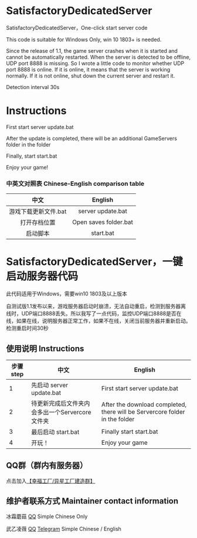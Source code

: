 # SatisfactoryDedicatedServer
SatisfactoryDedicatedServer，One-click start server code

This code is suitable for Windows Only, win 10 1803+ is needed.

Since the release of 1.1, the game server crashes when it is started and cannot be automatically restarted. When the server is detected to be offline, UDP port 8888 is missing. So I wrote a little code to monitor whether UDP port 8888 is online. If it is online, it means that the server is working normally. If it is not online, shut down the current server and restart it.

Detection interval 30s

# Instructions

First start server update.bat

After the update is completed, there will be an additional GameServers folder in the folder

Finally, start start.bat

Enjoy your game!

### 中英文对照表 Chinese-English comparison table

| 中文 | English |
|:---:|:---:|
| 游戏下载更新文件.bat | server update.bat |
| 打开存档位置 | Open saves folder.bat |
| 启动脚本| start.bat |

# SatisfactoryDe​​dicatedServer，一键启动服务器代码

此代码适用于Windows，需要win10 1803及以上版本

自测试版1.1发布以来，游戏服务器启动时崩溃，无法自动重启，检测到服务器离线时，UDP端口8888丢失。所以我写了一点代码，监控UDP端口8888是否在线，如果在线，说明服务器正常工作，如果不在线，关闭当前服务器并重新启动。
检测重启时间30秒

## 使用说明 Instructions

| 步骤step | 中文| English |
|---|---|---|
| 1 |先启动 server update.bat|First start server update.bat|
| 2 |待更新完成后文件夹内会多出一个Servercore文件夹|After the download completed, there will be Servercore folder in the folder|
| 3 | 最后启动 start.bat|Finally start start.bat|
| 4 | 开玩！ | Enjoy your game |

## QQ群（群内有服务器）

点击加入[【幸福工厂/异星工厂建造群】](https://qm.qq.com/q/8fPrHJ44G4)

## 维护者联系方式 Maintainer contact information

冰霜蘑菇 [QQ](https://wpa.qq.com/msgrd?v=3&uin=1056484009&site=qq&menu=yes) Simple Chinese Only

武乙凌薇 [QQ](https://wpa.qq.com/msgrd?v=3&uin=2037466993&site=qq&menu=yes) [Telegram](https://t.me/WuYilingwei) Simple Chinese / English
